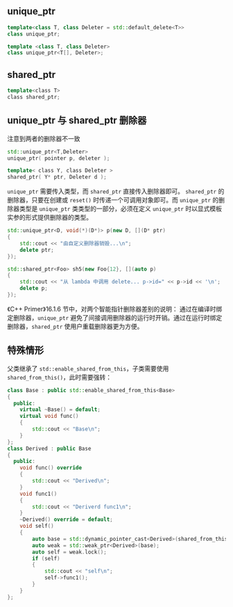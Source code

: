 ## unique_ptr
```cpp
template<class T, class Deleter = std::default_delete<T>> 
class unique_ptr;

template <class T, class Deleter> 
class unique_ptr<T[], Deleter>;
```
## shared_ptr
```cpp
template<class T> 
class shared_ptr;
```

## unique_ptr 与 shared_ptr 删除器
注意到两者的删除器不一致
```cpp
std::unique_ptr<T,Deleter>
unique_ptr( pointer p, deleter );

template< class Y, class Deleter >  
shared_ptr( Y* ptr, Deleter d );
```
`unique_ptr` 需要传入类型，而 `shared_ptr` 直接传入删除器即可。
`shared_ptr` 的删除器，只要在创建或 `reset()` 时传递一个可调用对象即可。而 `unique_ptr` 的删除器类型是 `unique_ptr` 类类型的一部分，必须在定义 `unique_ptr` 时以显式模板实参的形式提供删除器的类型。

```cpp
std::unique_ptr<D, void(*)(D*)> p(new D, [](D* ptr)
{
    std::cout << "由自定义删除器销毁...\n";
    delete ptr;
});

std::shared_ptr<Foo> sh5(new Foo{12}, [](auto p)
{
    std::cout << "从 lambda 中调用 delete... p->id=" << p->id << '\n';
    delete p;
});
```

《C++ Primer》16.1.6 节中，对两个智能指针删除器差别的说明：
通过在编译时绑定删除器，`unique_ptr` 避免了间接调用删除器的运行时开销。通过在运行时绑定删除器，`shared_ptr` 使用户重载删除器更为方便。
## 特殊情形
父类继承了 `std::enable_shared_from_this`，子类需要使用 `shared_from_this()`，此时需要强转：
```cpp
class Base : public std::enable_shared_from_this<Base>  
{  
  public:  
    virtual ~Base() = default;  
    virtual void func()  
    {  
        std::cout << "Base\n";  
    }  
};  
class Derived : public Base  
{  
  public:  
    void func() override  
    {  
        std::cout << "Derived\n";  
    }  
    void func1()  
    {  
        std::cout << "Deriverd func1\n";  
    }  
    ~Derived() override = default;  
    void self()  
    {  
        auto base = std::dynamic_pointer_cast<Derived>(shared_from_this());  
        auto weak = std::weak_ptr<Derived>(base);  
        auto self = weak.lock();  
        if (self)  
        {  
            std::cout << "self\n";  
            self->func1();  
        }  
    }  
};
```